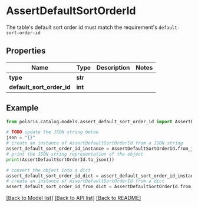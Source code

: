 # AssertDefaultSortOrderId

The table's default sort order id must match the requirement's `default-sort-order-id`

## Properties

Name | Type | Description | Notes
------------ | ------------- | ------------- | -------------
**type** | **str** |  | 
**default_sort_order_id** | **int** |  | 

## Example

```python
from polaris.catalog.models.assert_default_sort_order_id import AssertDefaultSortOrderId

# TODO update the JSON string below
json = "{}"
# create an instance of AssertDefaultSortOrderId from a JSON string
assert_default_sort_order_id_instance = AssertDefaultSortOrderId.from_json(json)
# print the JSON string representation of the object
print(AssertDefaultSortOrderId.to_json())

# convert the object into a dict
assert_default_sort_order_id_dict = assert_default_sort_order_id_instance.to_dict()
# create an instance of AssertDefaultSortOrderId from a dict
assert_default_sort_order_id_from_dict = AssertDefaultSortOrderId.from_dict(assert_default_sort_order_id_dict)
```
[[Back to Model list]](../README.md#documentation-for-models) [[Back to API list]](../README.md#documentation-for-api-endpoints) [[Back to README]](../README.md)



